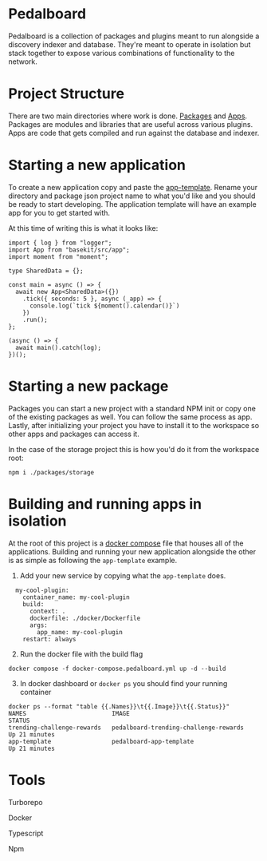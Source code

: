 # Pedalboard

Pedalboard is a collection of packages and plugins meant to run alongside a discovery indexer and database. They're meant to operate in isolation but stack together to expose various combinations of functionality to the network.

# Project Structure

There are two main directories where work is done. [Packages](./packages) and [Apps](./apps). Packages are modules and libraries that are useful across various plugins. Apps are code that gets compiled and run against the database and indexer.

# Starting a new application

To create a new application copy and paste the [app-template](./apps/app-template/). Rename your directory and package json project name to what you'd like and you should be ready to start developing. The application template will have an example app for you to get started with.

At this time of writing this is what it looks like:

```
import { log } from "logger";
import App from "basekit/src/app";
import moment from "moment";

type SharedData = {};

const main = async () => {
  await new App<SharedData>({})
    .tick({ seconds: 5 }, async (_app) => {
      console.log(`tick ${moment().calendar()}`)
    })
    .run();
};

(async () => {
  await main().catch(log);
})();
```

# Starting a new package

Packages you can start a new project with a standard NPM init or copy one of the existing packages as well. You can follow the same process as app. Lastly, after initializing your project you have to install it to the workspace so other apps and packages can access it.

In the case of the storage project this is how you'd do it from the workspace root:

```
npm i ./packages/storage
```

# Building and running apps in isolation

At the root of this project is a [docker compose](./docker-compose.yml) file that houses all of the applications. Building and running your new application alongside the other is as simple as following the `app-template` example.

1. Add your new service by copying what the `app-template` does.

```
  my-cool-plugin:
    container_name: my-cool-plugin
    build:
      context: .
      dockerfile: ./docker/Dockerfile
      args:
        app_name: my-cool-plugin
    restart: always
```

2. Run the docker file with the build flag

```
docker compose -f docker-compose.pedalboard.yml up -d --build
```

3. In docker dashboard or `docker ps` you should find your running container

```
docker ps --format "table {{.Names}}\t{{.Image}}\t{{.Status}}"
NAMES                        IMAGE                                    STATUS
trending-challenge-rewards   pedalboard-trending-challenge-rewards    Up 21 minutes
app-template                 pedalboard-app-template                  Up 21 minutes
```

# Tools

Turborepo

Docker

Typescript

Npm
